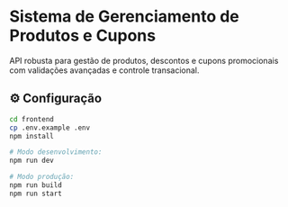 # Sistema de Gerenciamento de Produtos e Cupons

API robusta para gestão de produtos, descontos e cupons promocionais com validações avançadas e controle transacional.

## ⚙️ Configuração

```bash
cd frontend
cp .env.example .env
npm install

# Modo desenvolvimento:
npm run dev

# Modo produção:
npm run build
npm run start
```
